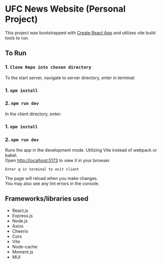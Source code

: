 # UFC News Website (Personal Project)

This project was bootstrapped with [Create React App](https://github.com/facebook/create-react-app) and utilizes vite build tools to run.

## To Run

### 1. `Clone Repo into chosen directory`

To the start server, navigate to server directory, enter in terminal: 

### 1. `npm install`
### 2. `npm run dev`

In the client directory, enter:

### 1. `npm install`
### 2. `npm run dev`

Runs the app in the development mode. Utilizing Vite instead of webpack or babel. \
Open [http://localhost:5173](http://localhost:5173) to view it in your browser.

`Enter q in terminal to exit client`

The page will reload when you make changes.\
You may also see any lint errors in the console.

## Frameworks/libraries used

- React.js
- Express.js
- Node.js
- Axios
- Cheerio
- Cors
- Vite
- Node-cache
- Moment.js
- MUI

